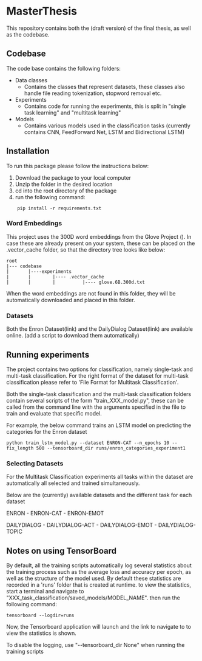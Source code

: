 # MasterThesis

This repository contains both the (draft version) of the final thesis, as well as the codebase.


## Codebase

The code base contains the following folders:
  * Data classes
    - Contains the classes that represent datasets, these classes also handle file
      reading tokenization, stopword removal etc.
  * Experiments
    - Contains code for running the experiments, this is split in "single task learning" and "multitask learning"
  * Models
    - Contains various models used in the classification tasks (currently contains CNN, FeedForward Net, LSTM and Bidirectional LSTM)
  
## Installation

To run this package please follow the instructions below:

1. Download the package to your local computer
2. Unzip the folder in the desired location
3. cd into the root directory of the package 
4. run the following command: 
```
	pip install -r requirements.txt
```


### Word Embeddings

This project uses the 300D word embeddings from the Glove Project (). In case these
are already present on your system, these can be placed on the .vector_cache folder,
so that the directory tree looks like below: 
```
root
|--- codebase
|       |----experiments
|       |        |---- .vector_cache
|       |        |          |---- glove.6B.300d.txt

```
When the word embeddings are not found in this folder, they will be automatically downloaded 
and placed in this folder. 

### Datasets

Both the Enron Dataset(link) and the DailyDialog Dataset(link) are available online.
(add a script to download them automatically)

## Running experiments

The project contains two options for classification, namely single-task and multi-task 
classification. For the right format of the dataset for multi-task classification please
refer to 'File Format for Multitask Classification'. 

Both the single-task classification and the multi-task classification folders contain several
scripts of the form "train_XXX_model.py", these can be called from the command line with the 
arguments specified in the file to train and evaluate that specific model. 

For example, the below command trains an LSTM model on predicting the categories for the Enron dataset

```
python train_lstm_model.py --dataset ENRON-CAT --n_epochs 10 --fix_length 500 --tensorboard_dir runs/enron_categories_experiment1
```
### Selecting Datasets

For the Multitask Classification experiments all tasks within the dataset are 
automatically all selected and trained simultaneously. 

Below are the (currently) available datasets and the different task for each dataset


ENRON
	- ENRON-CAT
	- ENRON-EMOT

DAILYDIALOG
	- DAILYDIALOG-ACT
	- DAILYDIALOG-EMOT
	- DAILYDIALOG-TOPIC



## Notes on using TensorBoard

By default, all the training scripts automatically log several statistics about 
the training process such as the average loss and accuracy per epoch, as well as 
the structure of the model used. By default these statistics are recorded in a
'runs' folder that is created at runtime. to view the statistics, start a terminal
and navigate to  "XXX_task_classification/saved_models/MODEL_NAME". then run the following command: 

```
tensorboard --logdir=runs 
```

Now, the Tensorboard application will launch and the link to navigate to to view
the statistics is shown.

To disable the logging, use "--tensorboard_dir None" when running the training scripts

